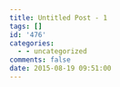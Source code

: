 ```yaml
---
title: Untitled Post - 1
tags: []
id: '476'
categories:
  - - uncategorized
comments: false
date: 2015-08-19 09:51:00
---
```

